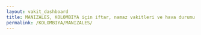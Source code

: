 ```yaml
---
layout: vakit_dashboard
title: MANIZALES, KOLOMBIYA için iftar, namaz vakitleri ve hava durumu - ilçe/eyalet seç
permalink: /KOLOMBIYA/MANIZALES/
---
```


<script type="text/javascript">
  var GLOBAL_COUNTRY = 'KOLOMBIYA';
  var GLOBAL_CITY = 'MANIZALES';
  var GLOBAL_STATE = '';
  var lat = 72;
  var lon = 21;
</script>
